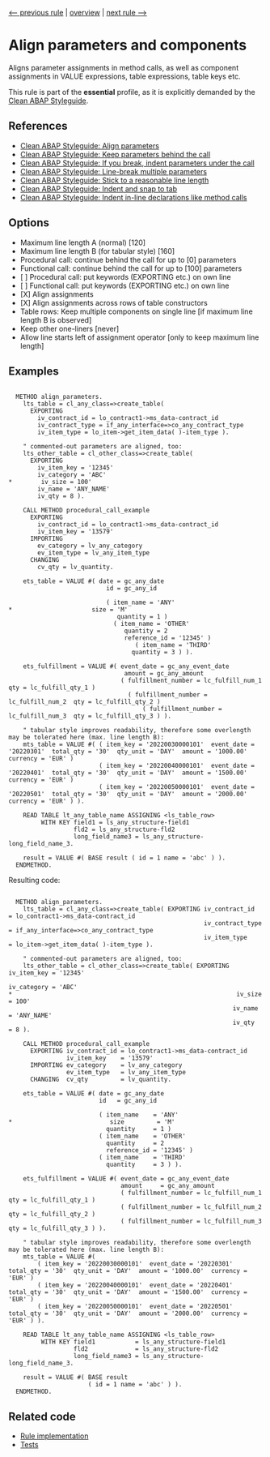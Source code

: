 [<-- previous rule](AlignSelectListsRule.md) | [overview](../rules.md) | [next rule -->](AlignLogicalExpressionsRule.md)

# Align parameters and components

Aligns parameter assignments in method calls, as well as component assignments in VALUE expressions, table expressions, table keys etc.

This rule is part of the **essential** profile, as it is explicitly demanded by the [Clean ABAP Styleguide](https://github.com/SAP/styleguides/blob/main/clean-abap/CleanABAP.md).

## References

* [Clean ABAP Styleguide: Align parameters](https://github.com/SAP/styleguides/blob/main/clean-abap/CleanABAP.md#align-parameters)
* [Clean ABAP Styleguide: Keep parameters behind the call](https://github.com/SAP/styleguides/blob/main/clean-abap/CleanABAP.md#keep-parameters-behind-the-call)
* [Clean ABAP Styleguide: If you break, indent parameters under the call](https://github.com/SAP/styleguides/blob/main/clean-abap/CleanABAP.md#if-you-break-indent-parameters-under-the-call)
* [Clean ABAP Styleguide: Line-break multiple parameters](https://github.com/SAP/styleguides/blob/main/clean-abap/CleanABAP.md#line-break-multiple-parameters)
* [Clean ABAP Styleguide: Stick to a reasonable line length](https://github.com/SAP/styleguides/blob/main/clean-abap/CleanABAP.md#stick-to-a-reasonable-line-length)
* [Clean ABAP Styleguide: Indent and snap to tab](https://github.com/SAP/styleguides/blob/main/clean-abap/CleanABAP.md#indent-and-snap-to-tab)
* [Clean ABAP Styleguide: Indent in-line declarations like method calls](https://github.com/SAP/styleguides/blob/main/clean-abap/CleanABAP.md#indent-in-line-declarations-like-method-calls)

## Options

* Maximum line length A \(normal\) \[120\] 
* Maximum line length B \(for tabular style\) \[160\] 
* Procedural call: continue behind the call for up to \[0\] parameters
* Functional call: continue behind the call for up to \[100\] parameters
* \[ \] Procedural call: put keywords \(EXPORTING etc.\) on own line
* \[ \] Functional call: put keywords \(EXPORTING etc.\) on own line
* \[X\] Align assignments
* \[X\] Align assignments across rows of table constructors
* Table rows: Keep multiple components on single line \[if maximum line length B is observed\]
* Keep other one-liners \[never\]
* Allow line starts left of assignment operator \[only to keep maximum line length\]

## Examples


```ABAP

  METHOD align_parameters.
    lts_table = cl_any_class=>create_table(
      EXPORTING
        iv_contract_id = lo_contract1->ms_data-contract_id
        iv_contract_type = if_any_interface=>co_any_contract_type
        iv_item_type = lo_item->get_item_data( )-item_type ).

    " commented-out parameters are aligned, too:
    lts_other_table = cl_other_class=>create_table(
      EXPORTING
        iv_item_key = '12345'
        iv_category = 'ABC'
*        iv_size = 100'
        iv_name = 'ANY_NAME'
        iv_qty = 8 ).

    CALL METHOD procedural_call_example
      EXPORTING
        iv_contract_id = lo_contract1->ms_data-contract_id
        iv_item_key = '13579'
      IMPORTING
        ev_category = lv_any_category
        ev_item_type = lv_any_item_type
      CHANGING
        cv_qty = lv_quantity.

    ets_table = VALUE #( date = gc_any_date
                           id = gc_any_id

                           ( item_name = 'ANY'
*                      size = 'M'
                              quantity = 1 )
                             ( item_name = 'OTHER'
                                quantity = 2
                                reference_id = '12345' )
                                   ( item_name = 'THIRD'
                                  quantity = 3 ) ).

    ets_fulfillment = VALUE #( event_date = gc_any_event_date
                                amount = gc_any_amount
                               ( fulfillment_number = lc_fulfill_num_1  qty = lc_fulfill_qty_1 )
                                 ( fulfillment_number = lc_fulfill_num_2  qty = lc_fulfill_qty_2 )
                                     ( fulfillment_number = lc_fulfill_num_3  qty = lc_fulfill_qty_3 ) ).

    " tabular style improves readability, therefore some overlength may be tolerated here (max. line length B):
    mts_table = VALUE #( ( item_key = '20220030000101'  event_date = '20220301'  total_qty = '30'  qty_unit = 'DAY'  amount = '1000.00'  currency = 'EUR' )
                         ( item_key = '20220040000101'  event_date = '20220401'  total_qty = '30'  qty_unit = 'DAY'  amount = '1500.00'  currency = 'EUR' )
                         ( item_key = '20220050000101'  event_date = '20220501'  total_qty = '30'  qty_unit = 'DAY'  amount = '2000.00'  currency = 'EUR' ) ).

    READ TABLE lt_any_table_name ASSIGNING <ls_table_row> 
         WITH KEY field1 = ls_any_structure-field1
                  fld2 = ls_any_structure-fld2
                  long_field_name3 = ls_any_structure-long_field_name_3.

    result = VALUE #( BASE result ( id = 1 name = 'abc' ) ).
  ENDMETHOD.
```

Resulting code:

```ABAP

  METHOD align_parameters.
    lts_table = cl_any_class=>create_table( EXPORTING iv_contract_id   = lo_contract1->ms_data-contract_id
                                                      iv_contract_type = if_any_interface=>co_any_contract_type
                                                      iv_item_type     = lo_item->get_item_data( )-item_type ).

    " commented-out parameters are aligned, too:
    lts_other_table = cl_other_class=>create_table( EXPORTING iv_item_key = '12345'
                                                              iv_category = 'ABC'
*                                                              iv_size     = 100'
                                                              iv_name     = 'ANY_NAME'
                                                              iv_qty      = 8 ).

    CALL METHOD procedural_call_example
      EXPORTING iv_contract_id = lo_contract1->ms_data-contract_id
                iv_item_key    = '13579'
      IMPORTING ev_category    = lv_any_category
                ev_item_type   = lv_any_item_type
      CHANGING  cv_qty         = lv_quantity.

    ets_table = VALUE #( date = gc_any_date
                         id   = gc_any_id

                         ( item_name    = 'ANY'
*                           size         = 'M'
                           quantity     = 1 )
                         ( item_name    = 'OTHER'
                           quantity     = 2
                           reference_id = '12345' )
                         ( item_name    = 'THIRD'
                           quantity     = 3 ) ).

    ets_fulfillment = VALUE #( event_date = gc_any_event_date
                               amount     = gc_any_amount
                               ( fulfillment_number = lc_fulfill_num_1  qty = lc_fulfill_qty_1 )
                               ( fulfillment_number = lc_fulfill_num_2  qty = lc_fulfill_qty_2 )
                               ( fulfillment_number = lc_fulfill_num_3  qty = lc_fulfill_qty_3 ) ).

    " tabular style improves readability, therefore some overlength may be tolerated here (max. line length B):
    mts_table = VALUE #(
        ( item_key = '20220030000101'  event_date = '20220301'  total_qty = '30'  qty_unit = 'DAY'  amount = '1000.00'  currency = 'EUR' )
        ( item_key = '20220040000101'  event_date = '20220401'  total_qty = '30'  qty_unit = 'DAY'  amount = '1500.00'  currency = 'EUR' )
        ( item_key = '20220050000101'  event_date = '20220501'  total_qty = '30'  qty_unit = 'DAY'  amount = '2000.00'  currency = 'EUR' ) ).

    READ TABLE lt_any_table_name ASSIGNING <ls_table_row>
         WITH KEY field1           = ls_any_structure-field1
                  fld2             = ls_any_structure-fld2
                  long_field_name3 = ls_any_structure-long_field_name_3.

    result = VALUE #( BASE result
                      ( id = 1 name = 'abc' ) ).
  ENDMETHOD.
```

## Related code

* [Rule implementation](../../com.sap.adt.abapcleaner/src/com/sap/adt/abapcleaner/rules/alignment/AlignParametersRule.java)
* [Tests](../../test/com.sap.adt.abapcleaner.test/src/com/sap/adt/abapcleaner/rules/alignment/AlignParametersTest.java)

